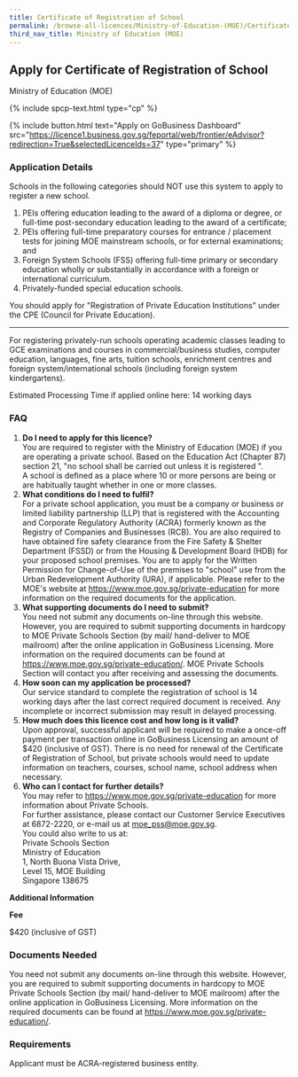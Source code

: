 ```yaml
---
title: Certificate of Registration of School
permalink: /browse-all-licences/Ministry-of-Education-(MOE)/Certificate-of-Registration-of-School
third_nav_title: Ministry of Education (MOE)
---
```


## Apply for Certificate of Registration of School

Ministry of Education (MOE)

{% include spcp-text.html type="cp" %}

{% include button.html text="Apply on GoBusiness Dashboard" src="https://licence1.business.gov.sg/feportal/web/frontier/eAdvisor?redirection=True&selectedLicenceIds=37" type="primary" %}

### Application Details

<p>Schools in the following categories should NOT use this system to apply to register a new school.</p>
 <ol>
 <li>PEIs offering education leading to the award of a diploma or degree, or full-time post-secondary education leading to the award of a certificate;</li>
 <li>PEIs offering full-time preparatory courses for entrance / placement tests for joining MOE mainstream schools, or for external examinations; and</li>
 <li>Foreign System Schools (FSS) offering full-time primary or secondary education wholly or substantially in accordance with a foreign or international curriculum.</li>
 <li>Privately-funded special education schools.</li>
 </ol>
 <p>You should apply for "Registration of Private Education Institutions" under the CPE (Council for Private Education).</p>
 <hr>
 <p>For registering privately-run schools operating academic classes leading to GCE examinations and courses in commercial/business studies, computer education, languages, fine arts, tuition schools, enrichment centres and foreign system/international schools (including foreign system kindergartens).</p>
 <p>Estimated Processing Time if applied online here: 14 working days</p>
 <H3>FAQ</H3>
 <ol>
 <li><Strong>Do I need to apply for this licence?</Strong><br>
 You are required to register with the Ministry of Education (MOE) if you are operating a private school. Based on the Education Act (Chapter 87) section 21, "no school shall be carried out unless it is registered ".<br>
 A school is defined as a place where 10 or more persons are being or are habitually taught whether in one or more classes.</li>
 <li><Strong>What conditions do I need to fulfil?</Strong><br>
 For a private school application, you must be a company or business or limited liability partnership (LLP) that is registered with the Accounting and Corporate Regulatory Authority (ACRA) formerly known as the Registry of Companies and Businesses (RCB). You are also required to have obtained fire safety clearance from the Fire Safety & Shelter Department (FSSD) or from the Housing & Development Board (HDB) for your proposed school premises. You are to apply for the Written Permission for Change-of-Use of the premises to "school" use from the Urban Redevelopment Authority (URA), if applicable. Please refer to the MOE's website at <a href="https://www.moe.gov.sg/private-education" target="_blank" rel="noopener">https://www.moe.gov.sg/private-education</a> for more information on the required documents for the application.</li>
 <li><Strong>What supporting documents do I need to submit?</Strong><br>
 You need not submit any documents on-line through this website. However, you are required to submit supporting documents in hardcopy to MOE Private Schools Section (by mail/ hand-deliver to MOE mailroom) after the online application in GoBusiness Licensing. More information on the required documents can be found at <a href="https://www.moe.gov.sg/private-education" target="_blank" rel="noopener">https://www.moe.gov.sg/private-education/</a>. MOE Private Schools Section will contact you after receiving and assessing the documents.</li>
 <li><Strong>How soon can my application be processed?</Strong><br>
 Our service standard to complete the registration of school is 14 working days after the last correct required document is received. Any incomplete or incorrect submission may result in delayed processing.</li>
 <li><Strong>How much does this licence cost and how long is it valid?</Strong><br>
 Upon approval, successful applicant will be required to make a once-off payment per transaction online in GoBusiness Licensing an amount of $420 (inclusive of GST). There is no need for renewal of the Certificate of Registration of School, but private schools would need to update information on teachers, courses, school name, school address when necessary.</li>
 <li><Strong>Who can I contact for further details?</Strong><br>
 You may refer to <a href="https://www.moe.gov.sg/private-education" target="_blank" rel="noopener">https://www.moe.gov.sg/private-education</a> for more information about Private Schools.<br>
 For further assistance, please contact our Customer Service Executives at 6872-2220, or e-mail us at <a href="mailto:moe_pss@moe.gov.sg">moe_pss@moe.gov.sg</a>.<br>
 You could also write to us at:<br>
 Private Schools Section<br>
 Ministry of Education<br>
 1, North Buona Vista Drive,<br>
 Level 15, MOE Building<br>
 Singapore 138675</li>
</ol>

**Additional Information**

<p><strong>Fee</strong></p>
 <p>$420 (inclusive of GST)</p>

### Documents Needed

<P>You need not submit any documents on-line through this website. However, you are required to submit supporting documents in hardcopy to MOE Private Schools Section (by mail/ hand-deliver to MOE mailroom) after the online application in GoBusiness Licensing. More information on the required documents can be found at <a href="https://www.moe.gov.sg/private-education" target="_blank" rel="noopener">https://www.moe.gov.sg/private-education/</a>.</P>

### Requirements

<p>Applicant must be ACRA-registered business entity.</p>


